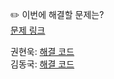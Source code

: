 ✏️ 이번에 해결할 문제는? <br>
[문제 링크](https://www.acmicpc.net/problem/15312)

권현욱: [해결 코드]() <br>
김동국: [해결 코드]() <br>
